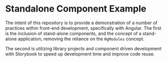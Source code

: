 # Standalone Component Example

The intent of this repository is to provide a demonstration of a number of practices within front-end development, specifically with Angular.  The first is the inclusion of stand-alone components, and the concept of a stand-alone application; removing the reliance on the `NgModules` concept.

The second is utilizing library projects and component driven development with Storybook to speed up development time and improve code reuse.